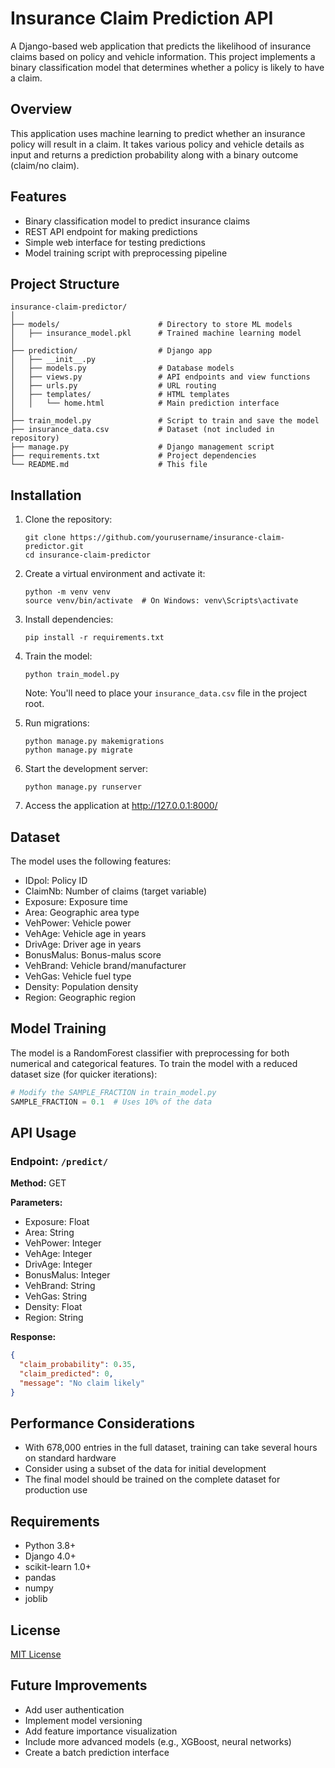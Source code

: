 # Insurance Claim Prediction API

A Django-based web application that predicts the likelihood of insurance claims based on policy and vehicle information. This project implements a binary classification model that determines whether a policy is likely to have a claim.

## Overview

This application uses machine learning to predict whether an insurance policy will result in a claim. It takes various policy and vehicle details as input and returns a prediction probability along with a binary outcome (claim/no claim).

## Features

- Binary classification model to predict insurance claims
- REST API endpoint for making predictions
- Simple web interface for testing predictions
- Model training script with preprocessing pipeline

## Project Structure

```
insurance-claim-predictor/
│
├── models/                      # Directory to store ML models
│   ├── insurance_model.pkl      # Trained machine learning model
│
├── prediction/                  # Django app
│   ├── __init__.py
│   ├── models.py                # Database models
│   ├── views.py                 # API endpoints and view functions
│   ├── urls.py                  # URL routing
│   ├── templates/               # HTML templates
│   │   └── home.html            # Main prediction interface
│
├── train_model.py               # Script to train and save the model
├── insurance_data.csv           # Dataset (not included in repository)
├── manage.py                    # Django management script
├── requirements.txt             # Project dependencies
└── README.md                    # This file
```

## Installation

1. Clone the repository:
   ```
   git clone https://github.com/yourusername/insurance-claim-predictor.git
   cd insurance-claim-predictor
   ```

2. Create a virtual environment and activate it:
   ```
   python -m venv venv
   source venv/bin/activate  # On Windows: venv\Scripts\activate
   ```

3. Install dependencies:
   ```
   pip install -r requirements.txt
   ```

4. Train the model:
   ```
   python train_model.py
   ```
   Note: You'll need to place your `insurance_data.csv` file in the project root.

5. Run migrations:
   ```
   python manage.py makemigrations
   python manage.py migrate
   ```

6. Start the development server:
   ```
   python manage.py runserver
   ```

7. Access the application at http://127.0.0.1:8000/

## Dataset

The model uses the following features:
- IDpol: Policy ID
- ClaimNb: Number of claims (target variable)
- Exposure: Exposure time
- Area: Geographic area type
- VehPower: Vehicle power
- VehAge: Vehicle age in years
- DrivAge: Driver age in years
- BonusMalus: Bonus-malus score
- VehBrand: Vehicle brand/manufacturer
- VehGas: Vehicle fuel type
- Density: Population density
- Region: Geographic region

## Model Training

The model is a RandomForest classifier with preprocessing for both numerical and categorical features. To train the model with a reduced dataset size (for quicker iterations):

```python
# Modify the SAMPLE_FRACTION in train_model.py
SAMPLE_FRACTION = 0.1  # Uses 10% of the data
```

## API Usage

### Endpoint: `/predict/`

**Method:** GET

**Parameters:**
- Exposure: Float
- Area: String
- VehPower: Integer
- VehAge: Integer
- DrivAge: Integer
- BonusMalus: Integer
- VehBrand: String
- VehGas: String
- Density: Float
- Region: String

**Response:**
```json
{
  "claim_probability": 0.35,
  "claim_predicted": 0,
  "message": "No claim likely"
}
```

## Performance Considerations

- With 678,000 entries in the full dataset, training can take several hours on standard hardware
- Consider using a subset of the data for initial development
- The final model should be trained on the complete dataset for production use

## Requirements

- Python 3.8+
- Django 4.0+
- scikit-learn 1.0+
- pandas
- numpy
- joblib

## License

[MIT License](LICENSE)

## Future Improvements

- Add user authentication
- Implement model versioning
- Add feature importance visualization
- Include more advanced models (e.g., XGBoost, neural networks)
- Create a batch prediction interface
